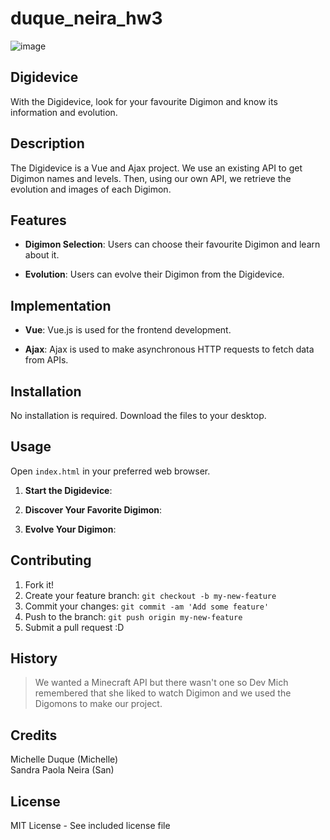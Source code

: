 # duque_neira_hw3

![image](./images/Digvice.svg)

## Digidevice 

With the Digidevice, look for your favourite Digimon and know its information and evolution.

## Description

The Digidevice is a Vue and Ajax project. We use an existing API to get Digimon names and levels. Then, using our own API, we retrieve the evolution and images of each Digimon.

## Features

- **Digimon Selection**: Users can choose their favourite Digimon and learn about it.
  
- **Evolution**: Users can evolve their Digimon from the Digidevice.

## Implementation

- **Vue**: Vue.js is used for the frontend development.
  
- **Ajax**: Ajax is used to make asynchronous HTTP requests to fetch data from APIs.

## Installation

No installation is required. Download the files to your desktop.

## Usage

Open `index.html` in your preferred web browser.

1. **Start the Digidevice**: 

2. **Discover Your Favorite Digimon**: 

3. **Evolve Your Digimon**: 

## Contributing

1. Fork it!
2. Create your feature branch: `git checkout -b my-new-feature`
3. Commit your changes: `git commit -am 'Add some feature'`
4. Push to the branch: `git push origin my-new-feature`
5. Submit a pull request :D

## History

> We wanted a Minecraft API but there wasn't one so Dev Mich remembered that she liked to watch Digimon and we used the Digomons to make our project.

## Credits

Michelle Duque (Michelle)  
Sandra Paola Neira (San) 

## License

MIT License - See included license file
